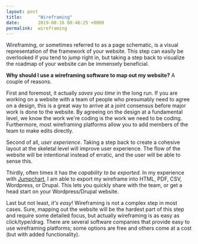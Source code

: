 ```yaml
---
layout: post
title:      "Wireframing"
date:       2019-08-16 00:46:25 +0000
permalink:  wireframing
---
```



Wireframing, or sometimes referred to as a page schematic, is a visual representation of the framework of your website.  This step can easily be overlooked if you tend to jump right in, but taking a step back to visualize the roadmap of your website can be immensely beneficial.

**Why should I use a wireframing software to map out my website?**  A couple of reasons.

First and foremost, it actually *saves you time* in the long run.  If you are working on a website with a team of people who presumably need to agree on a design, this is a great way to arrive at a joint consensus before major work is done to the website.  By agreeing on the design at a fundamental level, we know the work we're coding is the work we need to be coding.  Furthermore, most wireframing platforms allow you to add members of the team to make edits directly.

Second of all, *user experience*.  Taking a step back to create a cohesive layout at the skeletal level will improve user experience.  The flow of the website will be intentional instead of erratic, and the user will be able to sense this.

Thirdly, often times it has the *capability to be exported*.  In my experience with [Jumpchart](https://jumpchart.com/), I am able to export my wireframe into HTML, PDF, CSV, Wordpress, or Drupal.  This lets you quickly share with the team, or get a head start on your Wordpress/Drupal website.

Last but not least, *it's easy*!  Wireframing is not a complex step in most cases.  Sure, mapping out the website will be the hardest part of this step and require some detailed focus, but actually wireframing is as easy as click/type/drag.  There are several software companies that provide easy to use wireframing platforms; some options are free and others come at a cost (but with added functionality).
